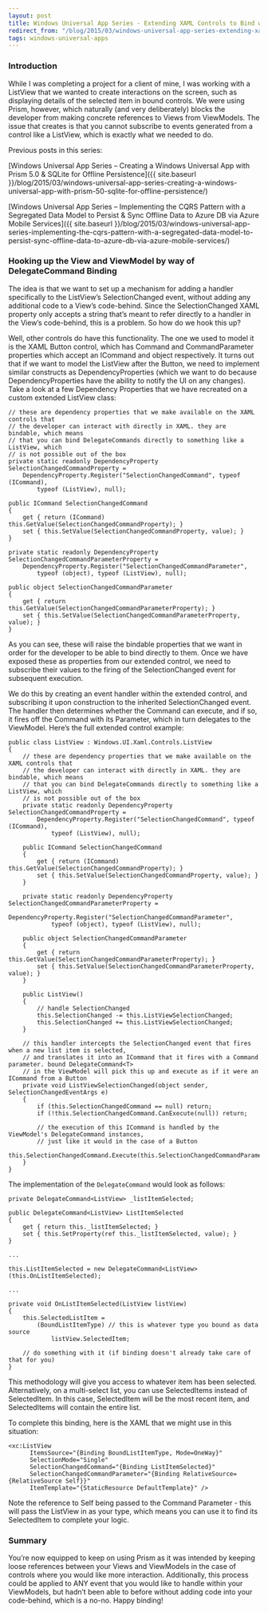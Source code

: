 ```yaml
---
layout: post
title: Windows Universal App Series - Extending XAML Controls to Bind with Prism 5.0
redirect_from: "/blog/2015/03/windows-universal-app-series-extending-xaml-controls-to-bind-with-prism-50/"
tags: windows-universal-apps
---
```


### Introduction
While I was completing a project for a client of mine, I was working with a ListView that we wanted to create interactions on the screen, such as displaying details of the selected item in bound controls. We were using Prism, however, which naturally (and very deliberately) blocks the developer from making concrete references to Views from ViewModels. The issue that creates is that you cannot subscribe to events generated from a control like a ListView, which is exactly what we needed to do.

Previous posts in this series:

[Windows Universal App Series – Creating a Windows Universal App with Prism 5.0 & SQLite for Offline Persistence]({{ site.baseurl }}/blog/2015/03/windows-universal-app-series-creating-a-windows-universal-app-with-prism-50-sqlite-for-offline-persistence/)

[Windows Universal App Series – Implementing the CQRS Pattern with a Segregated Data Model to Persist & Sync Offline Data to Azure DB via Azure Mobile Services]({{ site.baseurl }}/blog/2015/03/windows-universal-app-series-implementing-the-cqrs-pattern-with-a-segregated-data-model-to-persist-sync-offline-data-to-azure-db-via-azure-mobile-services/)

### Hooking up the View and ViewModel by way of DelegateCommand Binding
The idea is that we want to set up a mechanism for adding a handler specifically to the ListView’s SelectionChanged event, without adding any additional code to a View’s code-behind. Since the SelectionChanged XAML property only accepts a string that’s meant to refer directly to a handler in the View’s code-behind, this is a problem. So how do we hook this up?

Well, other controls do have this functionality. The one we used to model it is the XAML Button control, which has Command and CommandParameter properties which accept an ICommand and object respectively. It turns out that if we want to model the ListView after the Button, we need to implement similar constructs as DependencyProperties (which we want to do because DependencyProperties have the ability to notify the UI on any changes). Take a look at a few Dependency Properties that we have recreated on a custom extended ListView class:

```
// these are dependency properties that we make available on the XAML controls that
// the developer can interact with directly in XAML. they are bindable, which means
// that you can bind DelegateCommands directly to something like a ListView, which
// is not possible out of the box
private static readonly DependencyProperty SelectionChangedCommandProperty =
    DependencyProperty.Register("SelectionChangedCommand", typeof (ICommand),
        typeof (ListView), null);

public ICommand SelectionChangedCommand
{
    get { return (ICommand) this.GetValue(SelectionChangedCommandProperty); }
    set { this.SetValue(SelectionChangedCommandProperty, value); }
}

private static readonly DependencyProperty SelectionChangedCommandParameterProperty =
    DependencyProperty.Register("SelectionChangedCommandParameter",
        typeof (object), typeof (ListView), null);

public object SelectionChangedCommandParameter
{
    get { return this.GetValue(SelectionChangedCommandParameterProperty); }
    set { this.SetValue(SelectionChangedCommandParameterProperty, value); }
}
```

As you can see, these will raise the bindable properties that we want in order for the developer to be able to bind directly to them. Once we have exposed these as properties from our extended control, we need to subscribe their values to the firing of the SelectionChanged event for subsequent execution.

We do this by creating an event handler within the extended control, and subscribing it upon construction to the inherited SelectionChanged event. The handler then determines whether the Command can execute, and if so, it fires off the Command with its Parameter, which in turn delegates to the ViewModel. Here’s the full extended control example:

```
public class ListView : Windows.UI.Xaml.Controls.ListView
{
	// these are dependency properties that we make available on the XAML controls that
	// the developer can interact with directly in XAML. they are bindable, which means
	// that you can bind DelegateCommands directly to something like a ListView, which
	// is not possible out of the box
	private static readonly DependencyProperty SelectionChangedCommandProperty =
		DependencyProperty.Register("SelectionChangedCommand", typeof (ICommand),
			typeof (ListView), null);

	public ICommand SelectionChangedCommand
	{
		get { return (ICommand) this.GetValue(SelectionChangedCommandProperty); }
		set { this.SetValue(SelectionChangedCommandProperty, value); }
	}

	private static readonly DependencyProperty SelectionChangedCommandParameterProperty =
		DependencyProperty.Register("SelectionChangedCommandParameter",
			typeof (object), typeof (ListView), null);

	public object SelectionChangedCommandParameter
	{
		get { return this.GetValue(SelectionChangedCommandParameterProperty); }
		set { this.SetValue(SelectionChangedCommandParameterProperty, value); }
	}

	public ListView()
	{
		// handle SelectionChanged
		this.SelectionChanged -= this.ListViewSelectionChanged;
		this.SelectionChanged += this.ListViewSelectionChanged;
	}

	// this handler intercepts the SelectionChanged event that fires when a new list item is selected,
	// and translates it into an ICommand that it fires with a Command parameter. bound DelegateCommand<T>
	// in the ViewModel will pick this up and execute as if it were an ICommand from a Button
	private void ListViewSelectionChanged(object sender, SelectionChangedEventArgs e)
	{
		if (this.SelectionChangedCommand == null) return;
		if (!this.SelectionChangedCommand.CanExecute(null)) return;

		// the execution of this ICommand is handled by the ViewModel's DelegateCommand instances,
		// just like it would in the case of a Button
		this.SelectionChangedCommand.Execute(this.SelectionChangedCommandParameter);
	}
}
```

The implementation of the `DelegateCommand` would look as follows:

```
private DelegateCommand<ListView> _listItemSelected;

public DelegateCommand<ListView> ListItemSelected
{
	get { return this._listItemSelected; }
	set { this.SetProperty(ref this._listItemSelected, value); }
}
		
...

this.ListItemSelected = new DelegateCommand<ListView>(this.OnListItemSelected);

...

private void OnListItemSelected(ListView listView)
{
	this.SelectedListItem = 
		(BoundListItemType) // this is whatever type you bound as data source
			listView.SelectedItem; 

	// do something with it (if binding doesn't already take care of that for you)
}
``` 

This methodology will give you access to whatever item has been selected. Alternatively, on a multi-select list, you can use SelectedItems instead of SelectedItem. In this case, SelectedItem will be the most recent item, and SelectedItems will contain the entire list.

To complete this binding, here is the XAML that we might use in this situation:

```
<xc:ListView
	  ItemsSource="{Binding BoundListItemType, Mode=OneWay}"
	  SelectionMode="Single"
	  SelectionChangedCommand="{Binding ListItemSelected}" 
	  SelectionChangedCommandParameter="{Binding RelativeSource={RelativeSource Self}}"
	  ItemTemplate="{StaticResource DefaultTemplate}" />
```

Note the reference to Self being passed to the Command Parameter - this will pass the ListView in as your type, which means you can use it to find its SelectedItem to complete your logic.

### Summary
You’re now equipped to keep on using Prism as it was intended by keeping loose references between your Views and ViewModels in the case of controls where you would like more interaction. Additionally, this process could be applied to ANY event that you would like to handle within your ViewModels, but hadn’t been able to before without adding code into your code-behind, which is a no-no. Happy binding!
